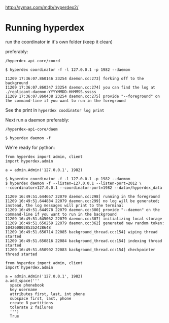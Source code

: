 http://symas.com/mdb/hyperdex2/

# Running hyperdex

run the coordinator in it's own folder (keep it clean)

preferably:

    /hyperdex-api-core/coord

    $ hyperdex coordinator -f -l 127.0.0.1 -p 1982 --daemon

    I1209 17:36:07.860146 23254 daemon.cc:273] forking off to the background
    I1209 17:36:07.860347 23254 daemon.cc:274] you can find the log at ./replicant-daemon-YYYYMMDD-HHMMSS.sssss
    I1209 17:36:07.860438 23254 daemon.cc:275] provide "--foreground" on the command-line if you want to run in the foreground

See the print in `hyperdex coodinator log print`

Next run a daemon preferably:

    /hyperdex-api-core/daem

    $ hyperdex daemon -f

We're ready for python:

    from hyperdex import admin, client
    import hyperdex.admin
    
    a = admin.Admin('127.0.0.1', 1982)

    $ hyperdex coordinator -f -l 127.0.0.1 -p 1982 --daemon
    $ hyperdex daemon -f --listen=127.0.0.1 --listen-port=2012 \
    --coordinator=127.0.0.1 --coordinator-port=1982 --data=/hyperdex_data

    I1209 16:49:51.644667 22079 daemon.cc:298] running in the foreground
    I1209 16:49:51.644884 22079 daemon.cc:299] no log will be generated; instead, the log messages will print to the terminal
    I1209 16:49:51.644978 22079 daemon.cc:300] provide "--daemon" on the command-line if you want to run in the background
    I1209 16:49:51.645062 22079 daemon.cc:307] initializing local storage
    I1209 16:49:51.650259 22079 daemon.cc:362] generated new random token:  10426080285352428648
    I1209 16:49:51.650714 22085 background_thread.cc:154] wiping thread started
    I1209 16:49:51.650816 22084 background_thread.cc:154] indexing thread started
    I1209 16:49:51.650902 22083 background_thread.cc:154] checkpointer thread started

    from hyperdex import admin, client
    import hyperdex.admin
    
    a = admin.Admin('127.0.0.1', 1982)
    a.add_space('''
      space phonebook
      key username
      attributes first, last, int phone
      subspace first, last, phone
      create 8 partitions
      tolerate 2 failures
      ''')
      True
